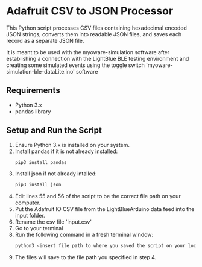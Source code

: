 # Adafruit CSV to JSON Processor

This Python script processes CSV files containing hexadecimal encoded JSON strings, converts them into readable JSON files, and saves each record as a separate JSON file.

It is meant to be used with the myoware-simulation software after establishing a connection with the LightBlue BLE testing environment and creating some simulated events using the toggle switch 'myoware-simulation-ble-dataLite.ino' software

## Requirements
- Python 3.x
- pandas library

## Setup and Run the Script

1. Ensure Python 3.x is installed on your system.
2. Install pandas if it is not already installed:
   ```bash
   pip3 install pandas
3. Install json if not already intalled:
   ```bash
   pip3 install json
4. Edit lines 55 and 56 of the script to be the correct file path on your computer.
5. Put the Adafruit IO CSV file from the LightBlueArduino data feed into the input folder.
6. Rename the csv file 'input.csv'
7. Go to your terminal
8. Run the following command in a fresh terminal window:
   ```bash
   python3 <insert file path to where you saved the script on your local machine>adafruitParser.py
9. The files will save to the file path you specified in step 4.
